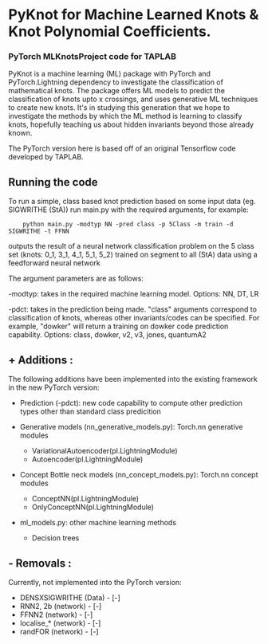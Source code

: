 # PyKnot for Machine Learned Knots & Knot Polynomial Coefficients.

### PyTorch MLKnotsProject code for TAPLAB 

PyKnot is a machine learning (ML) package with PyTorch and PyTorch.Lightning dependency to investigate the classification of mathematical knots. The package offers ML models to predict the classification of knots upto x crossings, and uses generative ML techniques to create new knots.
It's in studying this generation that we hope to investigate the methods by which the ML method is learning to classify knots, hopefully teaching us about hidden invariants beyond those already known.

The PyTorch version here is based off of an original Tensorflow code developed by TAPLAB.

## Running the code

To run a simple, class based knot prediction based on some input data (eg. SIGWRITHE (StA)) run main.py with the required arguments, for example:

```
    python main.py -modtyp NN -pred class -p 5Class -m train -d SIGWRITHE -t FFNN 
```
outputs the result of a neural network classification problem on the 5 class set (knots: 0_1, 3_1, 4_1, 5_1, 5_2) trained on segment to all (StA) data using a feedforward neural network

The argument parameters are as follows:

-modtyp: takes in the required machine learning model.
Options: NN, DT, LR

-pdct: takes in the prediction being made. "class" arguments correspond to classification of knots, whereas other invariants/codes can be specified. For example, "dowker" will return a training on dowker code prediction capability.
Options: class, dowker, v2, v3, jones, quantumA2


## +  Additions :

The following additions have been implemented into the existing framework in the new PyTorch version:

* Prediction (-pdct): new code capability to compute other prediction types other than standard class predicition

* Generative models (nn_generative_models.py): Torch.nn generative modules
    * VariationalAutoencoder(pl.LightningModule)
    * Autoencoder(pl.LightningModule)

* Concept Bottle neck models (nn_concept_models.py): Torch.nn concept modules
    * ConceptNN(pl.LightningModule) 
    * OnlyConceptNN(pl.LightningModule)

* ml_models.py: other machine learning methods
    * Decision trees

## - Removals :

Currently, not implemented into the PyTorch version:

* DENSXSIGWRITHE (Data) - [-]
* RNN2, 2b (network) - [-]
* FFNN2 (network) - [-]
* localise_* (network) - [-]
* randFOR (network) - [-]
